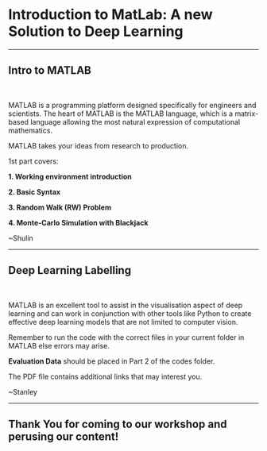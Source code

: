 # Introduction to MatLab: A new Solution to Deep Learning
<hr>

## Intro to MATLAB
<br>
<p>MATLAB is a programming platform designed specifically for engineers and scientists. The heart of MATLAB is the MATLAB language, which is a matrix-based language allowing the most natural expression of computational mathematics.<p>

<p>MATLAB takes your ideas from research to production.<p>

1st part covers:
**<p>1. Working environment introduction<p>**
**<p>2. Basic Syntax<p>**
**<p>3. Random Walk (RW) Problem<p>**
**<p>4. Monte-Carlo Simulation with Blackjack<p>**
~Shulin
<hr>

## Deep Learning Labelling
<br>

<p>MATLAB is an excellent tool to assist in the visualisation aspect of deep learning and can work in conjunction with other tools like Python to create effective deep learning models that are not limited to computer vision.<p>
 
<p>Remember to run the code with the correct files in your current folder in MATLAB else errors may arise.
 
**Evaluation Data** should be placed in Part 2 of the codes folder.<p>
<p>The PDF file contains additional links that may interest you.<p>
~Stanley
<hr>

## Thank You for coming to our workshop and perusing our content!
